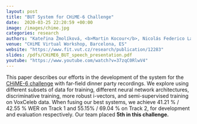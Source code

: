 ```yaml
---
layout: post
title: "BUT System for CHiME-6 Challenge"
date:  2020-03-25 22:20:59 +00:00
image: /images/chime.jpg
categories: research
authors: "Kateřina Žmolíková, <b>Martin Kocour</b>, Nicolás Federico Landini, Karel Beneš, Martin Karafiát, K. Hari Vydana, Alicia Díez Lozano, Oldřich Plchot, Karthick Murali Baskar, Ján Švec, Ladislav Mošner, Vladimír Malenovský, Lukáš Burget, Bolaji Yusuf, Ondřej Novotný, Fratišek Grézl, Igor Szöke, Jan Černocký"
venue: "CHiME Virtual Workshop, Barcelona, ES"
website: "https://www.fit.vut.cz/research/publication/12283"
slides: /pdfs/CHiME6_BUT_speech_presentation.pdf
youtube: "https://www.youtube.com/watch?v=37zqC0RlwV4"
---
```

This paper describes our efforts in the development of the system for the <a href="https://chimechallenge.github.io/chime6/">CHiME-6 challenge</a> with far-field dinner party recordings.
We explore using different subsets of data for training, different neural network architectures, discriminative training, more robust i-vectors, and semi-supervised training on VoxCeleb data.
When fusing our best systems, we achieve 41.21 % / 42.55 % WER on Track 1 and 55.15% / 69.04 % on Track 2, for development and evaluation respectively.
Our team placed <b>5th<b> in this challenge.